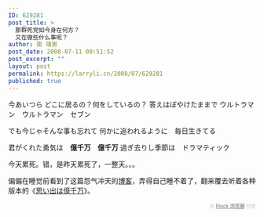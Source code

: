 ```yaml
---
ID: 629281
post_title: >
  那群死党如今身在何方？
  又在做些什么事呢？
author: 南 靖男
post_date: 2008-07-11 00:51:52
post_excerpt: ""
layout: post
permalink: https://larryli.cn/2008/07/629281
published: true
---
```

<p>今あいつら どこに居るの？何をしているの？
答えはぼやけたままで
ウルトラマン　ウルトラマン　セブン</p> <p>でも今じゃそんな事も忘れて
何かに追われるように　毎日生きてる</p> <p>君がくれた勇気は　<b>億千万</b>　<b>億千万</b>
過ぎ去りし季節は　ドラマティック</p><p>今天累死。错，是昨天累死了，一整天。。。</p><p>偏偏在睡觉前看到了这篇怨气冲天的<a href="http://blog.sina.com.cn/s/blog_578494770100a4o3.html">博客</a>，弄得自己睡不着了，翻来覆去听着各种版本的《<a href="http://www.youtube.com/watch?v=XMQe7_3gCnc">思い出は億千万</a>》。
</p><div class="flockcredit" style="text-align: right; color: #CCC; font-size: x-small;">用 <a href="http://www.flock.com/blogged-with-flock" style="color: #999; font-weight: bold;" target="_new" title="Flock Browser">Flock 浏览器</a> 创建</div>